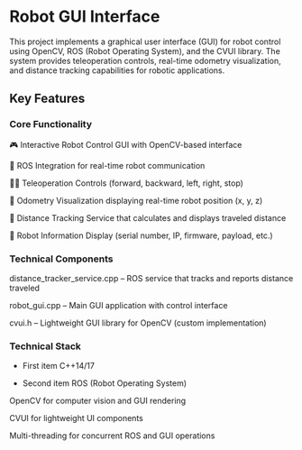 # Robot GUI Interface 
This project implements a graphical user interface (GUI) for robot control using OpenCV, ROS (Robot Operating System), and the CVUI library. The system provides teleoperation controls, real-time odometry visualization, and distance tracking capabilities for robotic applications.
## Key Features
### Core Functionality
🎮 Interactive Robot Control GUI with OpenCV-based interface

🤖 ROS Integration for real-time robot communication

🔼🔽 Teleoperation Controls (forward, backward, left, right, stop)

📍 Odometry Visualization displaying real-time robot position (x, y, z)

📏 Distance Tracking Service that calculates and displays traveled distance

🧾 Robot Information Display (serial number, IP, firmware, payload, etc.)

### Technical Components
distance_tracker_service.cpp – ROS service that tracks and reports distance traveled

robot_gui.cpp – Main GUI application with control interface

cvui.h – Lightweight GUI library for OpenCV (custom implementation)

### Technical Stack
- First item C++14/17

- Second item ROS (Robot Operating System)

OpenCV for computer vision and GUI rendering

CVUI for lightweight UI components

Multi-threading for concurrent ROS and GUI operations
